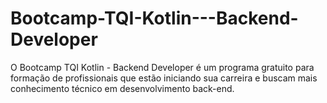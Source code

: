 # Bootcamp-TQI-Kotlin---Backend-Developer
O Bootcamp TQI Kotlin - Backend Developer é um programa gratuito para formação de profissionais que estão iniciando sua carreira e buscam mais conhecimento técnico em desenvolvimento back-end. 
